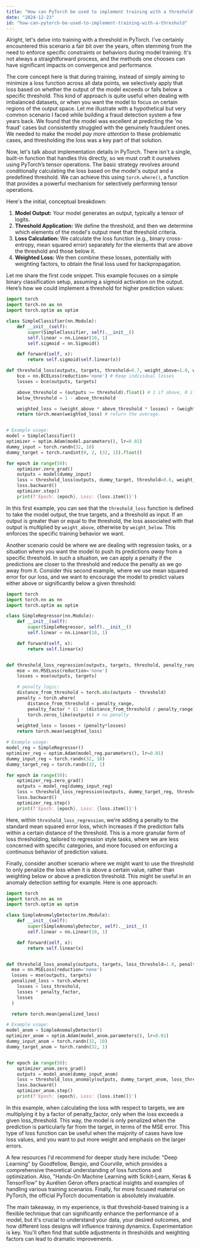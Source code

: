 ```yaml
---
title: "How can PyTorch be used to implement training with a threshold?"
date: "2024-12-23"
id: "how-can-pytorch-be-used-to-implement-training-with-a-threshold"
---
```


Alright, let's delve into training with a threshold in PyTorch. I've certainly encountered this scenario a fair bit over the years, often stemming from the need to enforce specific constraints or behaviors during model training. It's not always a straightforward process, and the methods one chooses can have significant impacts on convergence and performance.

The core concept here is that during training, instead of simply aiming to minimize a loss function across all data points, we selectively apply that loss based on whether the output of the model exceeds or falls below a specific threshold. This kind of approach is quite useful when dealing with imbalanced datasets, or when you want the model to focus on certain regions of the output space. Let me illustrate with a hypothetical but very common scenario I faced while building a fraud detection system a few years back. We found that the model was excellent at predicting the 'no fraud' cases but consistently struggled with the genuinely fraudulent ones. We needed to make the model *pay more attention* to these problematic cases, and thresholding the loss was a key part of that solution.

Now, let's talk about implementation details in PyTorch. There isn't a single, built-in function that handles this directly, so we must craft it ourselves using PyTorch’s tensor operations. The basic strategy revolves around conditionally calculating the loss based on the model's output and a predefined threshold. We can achieve this using `torch.where()`, a function that provides a powerful mechanism for selectively performing tensor operations.

Here's the initial, conceptual breakdown:

1.  **Model Output:** Your model generates an output, typically a tensor of logits.
2.  **Threshold Application:** We define the threshold, and then we determine which elements of the model's output meet that threshold criteria.
3.  **Loss Calculation:** We calculate the loss function (e.g., binary cross-entropy, mean squared error) separately for the elements that are above the threshold and those below it.
4.  **Weighted Loss:** We then combine these losses, potentially with weighting factors, to obtain the final loss used for backpropagation.

Let me share the first code snippet. This example focuses on a simple binary classification setup, assuming a sigmoid activation on the output. Here’s how we could implement a threshold for higher prediction values:

```python
import torch
import torch.nn as nn
import torch.optim as optim

class SimpleClassifier(nn.Module):
    def __init__(self):
        super(SimpleClassifier, self).__init__()
        self.linear = nn.Linear(10, 1)
        self.sigmoid = nn.Sigmoid()

    def forward(self, x):
        return self.sigmoid(self.linear(x))

def threshold_loss(outputs, targets, threshold=0.7, weight_above=1.0, weight_below=0.1):
    bce = nn.BCELoss(reduction='none') # Keep individual losses
    losses = bce(outputs, targets)

    above_threshold = (outputs >= threshold).float() # 1 if above, 0 if below.
    below_threshold = 1 - above_threshold

    weighted_loss = (weight_above * above_threshold * losses) + (weight_below * below_threshold * losses)
    return torch.mean(weighted_loss) # return the average.


# Example usage:
model = SimpleClassifier()
optimizer = optim.Adam(model.parameters(), lr=0.01)
dummy_input = torch.randn(32, 10)
dummy_target = torch.randint(0, 2, (32, 1)).float()

for epoch in range(50):
    optimizer.zero_grad()
    outputs = model(dummy_input)
    loss = threshold_loss(outputs, dummy_target, threshold=0.6, weight_above=2.0, weight_below=0.3)
    loss.backward()
    optimizer.step()
    print(f'Epoch: {epoch}, Loss: {loss.item()}')
```

In this first example, you can see that the `threshold_loss` function is defined to take the model output, the true targets, and a threshold as input. If an output is greater than or equal to the threshold, the loss associated with that output is multiplied by `weight_above`, otherwise by `weight_below`. This enforces the specific training behavior we want.

Another scenario could be where we are dealing with regression tasks, or a situation where you want the model to push its predictions *away* from a specific threshold. In such a situation, we can apply a penalty if the predictions are closer to the threshold and reduce the penalty as we go away from it. Consider this second example, where we use mean squared error for our loss, and we want to encourage the model to predict values either above or significantly below a given threshold:

```python
import torch
import torch.nn as nn
import torch.optim as optim

class SimpleRegressor(nn.Module):
    def __init__(self):
        super(SimpleRegressor, self).__init__()
        self.linear = nn.Linear(10, 1)

    def forward(self, x):
        return self.linear(x)


def threshold_loss_regression(outputs, targets, threshold, penalty_range=0.2, penalty_factor=1.5):
    mse = nn.MSELoss(reduction='none')
    losses = mse(outputs, targets)

    # penalty logic:
    distance_from_threshold = torch.abs(outputs - threshold)
    penalty = torch.where(
        distance_from_threshold < penalty_range,
        penalty_factor * (1 - (distance_from_threshold / penalty_range)),
        torch.zeros_like(outputs) # no penalty
    )
    weighted_loss = losses + (penalty*losses)
    return torch.mean(weighted_loss)

# Example usage:
model_reg = SimpleRegressor()
optimizer_reg = optim.Adam(model_reg.parameters(), lr=0.01)
dummy_input_reg = torch.randn(32, 10)
dummy_target_reg = torch.randn(32, 1)

for epoch in range(50):
    optimizer_reg.zero_grad()
    outputs = model_reg(dummy_input_reg)
    loss = threshold_loss_regression(outputs, dummy_target_reg, threshold=0.5, penalty_range=0.2, penalty_factor=1.2)
    loss.backward()
    optimizer_reg.step()
    print(f'Epoch: {epoch}, Loss: {loss.item()}')

```

Here, within `threshold_loss_regression`, we're adding a penalty to the standard mean squared error loss, which increases if the prediction falls within a certain distance of the threshold. This is a more granular form of loss thresholding, tailored to regression style tasks, where we are less concerned with specific categories, and more focused on enforcing a continuous behavior of prediction values.

Finally, consider another scenario where we might want to use the threshold to only penalize the loss when it is above a certain value, rather than weighting below or above a prediction threshold. This might be useful in an anomaly detection setting for example. Here is one approach:

```python
import torch
import torch.nn as nn
import torch.optim as optim

class SimpleAnomalyDetector(nn.Module):
    def __init__(self):
        super(SimpleAnomalyDetector, self).__init__()
        self.linear = nn.Linear(10, 1)

    def forward(self, x):
        return self.linear(x)


def threshold_loss_anomaly(outputs, targets, loss_threshold=1.0, penalty_factor=2.0):
  mse = nn.MSELoss(reduction='none')
  losses = mse(outputs, targets)
  penalized_loss = torch.where(
    losses > loss_threshold,
    losses * penalty_factor,
    losses
  )

  return torch.mean(penalized_loss)

# Example usage:
model_anom = SimpleAnomalyDetector()
optimizer_anom = optim.Adam(model_anom.parameters(), lr=0.01)
dummy_input_anom = torch.randn(32, 10)
dummy_target_anom = torch.randn(32, 1)


for epoch in range(50):
    optimizer_anom.zero_grad()
    outputs = model_anom(dummy_input_anom)
    loss = threshold_loss_anomaly(outputs, dummy_target_anom, loss_threshold=0.8, penalty_factor=1.8)
    loss.backward()
    optimizer_anom.step()
    print(f'Epoch: {epoch}, Loss: {loss.item()}')

```

In this example, when calculating the loss with respect to targets, we are multiplying it by a factor of penalty_factor, only when the loss exceeds a given loss\_threshold. This way, the model is only penalized when the prediction is particularly far from the target, in terms of the MSE error. This type of loss function can be useful when the majority of cases have low loss values, and you want to put more weight and emphasis on the larger errors.

A few resources I'd recommend for deeper study here include: "Deep Learning" by Goodfellow, Bengio, and Courville, which provides a comprehensive theoretical understanding of loss functions and optimization. Also, "Hands-On Machine Learning with Scikit-Learn, Keras & TensorFlow" by Aurélien Géron offers practical insights and examples of handling various training scenarios. Finally, for more focused material on PyTorch, the official PyTorch documentation is absolutely invaluable.

The main takeaway, in my experience, is that threshold-based training is a flexible technique that can significantly enhance the performance of a model, but it's crucial to understand your data, your desired outcomes, and how different loss designs will influence training dynamics. Experimentation is key. You'll often find that subtle adjustments in thresholds and weighting factors can lead to dramatic improvements.
